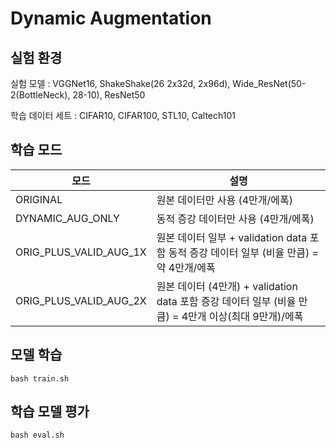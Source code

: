 # Dynamic Augmentation

## 실험 환경 

실험 모델 : VGGNet16, ShakeShake(26 2x32d, 2x96d), Wide_ResNet(50-2(BottleNeck), 28-10), ResNet50

학습 데이터 세트 : CIFAR10, CIFAR100, STL10, Caltech101

## 학습 모드

|모드|설명|
|------|---|
|ORIGINAL| 원본 데이터만 사용 (4만개/에폭)  |
|DYNAMIC_AUG_ONLY| 동적 증강 데이터만 사용 (4만개/에폭) |
|ORIG_PLUS_VALID_AUG_1X| 원본 데이터 일부 + validation data 포함 동적 증강 데이터 일부 (비율 만큼) = 약 4만개/에폭 |
|ORIG_PLUS_VALID_AUG_2X| 원본 데이터 (4만개) + validation data 포함 증강 데이터 일부 (비율 만큼) = 4만개 이상(최대 9만개)/에폭|

## 모델 학습

    bash train.sh

## 학습 모델 평가

    bash eval.sh

